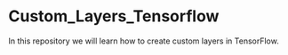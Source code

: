 # Custom_Layers_Tensorflow
In this repository we will learn how to create custom layers in TensorFlow.
